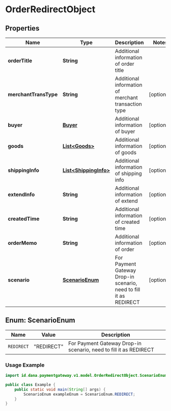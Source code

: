 

# OrderRedirectObject


## Properties

| Name | Type | Description | Notes |
| - | - | - | - |
|**orderTitle** | **String** | Additional information of order title |  |
|**merchantTransType** | **String** | Additional information of merchant transaction type |  [optional] |
|**buyer** | [**Buyer**](Buyer.md) | Additional information of buyer |  [optional] |
|**goods** | [**List&lt;Goods&gt;**](Goods.md) | Additional information of goods |  [optional] |
|**shippingInfo** | [**List&lt;ShippingInfo&gt;**](ShippingInfo.md) | Additional information of shipping info |  [optional] |
|**extendInfo** | **String** | Additional information of extend |  [optional] |
|**createdTime** | **String** | Additional information of created time |  [optional] |
|**orderMemo** | **String** | Additional information of order |  [optional] |
|**scenario** | [**ScenarioEnum**](#ScenarioEnum) | For Payment Gateway Drop-in scenario, need to fill it as REDIRECT |  [optional] |


<a name="ScenarioEnum"></a>
## Enum: ScenarioEnum

| Name | Value | Description |
| - | - | - |
| `REDIRECT` | "REDIRECT" | For Payment Gateway Drop-in scenario, need to fill it as REDIRECT |

### Usage Example
```java
import id.dana.paymentgateway.v1.model.OrderRedirectObject.ScenarioEnum;

public class Example {
    public static void main(String[] args) {
        ScenarioEnum exampleEnum = ScenarioEnum.REDIRECT;
    }
}
```



